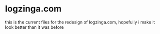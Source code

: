 # logzinga.com
this is the current files for the redesign of logzinga.com, hopefully i make it look better than it was before


